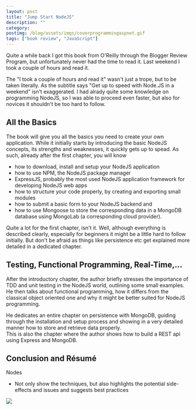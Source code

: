 ```yaml
---
layout: post
title: "Jump Start NodeJS"
description: ""
category: 
postimg: /blog/assets/imgs/coverprogrammingaspnet.gif
tags: ["book review", "JavaScript"]
---
```


Quite a while back I got this book from O'Reilly through the Blogger Review Program, but unfortunately never had the time to read it. Last weekend I took a couple of hours and read it.

The "I took a couple of hours and read it" wasn't just a trope, but to be taken literally. As the subtitle says "Get up to speed with Node.JS in a weekend" isn't exaggerated. I had alrady quite some knowledge on programming NodeJS, so I was able to proceed even faster, but also for novices it shouldn't be too hard to follow.

## All the Basics

The book will give you all the basics you need to create your own application. While it initially starts by introducing the basic NodeJS concepts, its strengths and weaknesses, it quickly gets up to spead. As such, already after the first chapter, you will know

- how to download, install and setup your NodeJS application
- how to use NPM, the NodeJS package manager
- ExpressJS, probably the most used NodeJS application framework for developing NodeJS web apps
- how to structure your code properly, by creating and exporting small modules
- how to submit a basic form to your NodeJS backend and
- how to use Mongoose to store the corresponding data in a MongoDB database using MongoLab (a corresponding cloud provider).

Quite a lot for the first chapter, isn't it. Well, although everything is described clearly, especially for beginners it might be a little hard to follow initially. But don't be afraid as things like persistence etc get explained more detailed in a dedicated chapter.

## Testing, Functional Programming, Real-Time,...

After the introductory chapter, the author briefly stresses the importance of TDD and unit testing in the NodeJS world, outlining some small examples. He then talks about functional programming, how it differs from the classical object oriented one and why it might be better suited for NodeJS programming.

He dedicates an entire chapter on persistence with MongoDB, guiding through the installation and setup process and showing in a very detailed manner how to store and retrieve data properly.  
This is also the chapter where the author shows how to build a REST api using Express and MongoDB.



## Conclusion and Résumé

Nodes

- Not only show the techniques, but also highlights the potential side-effects and issues and suggests best practices



[![](http://cdn.oreilly.com/bloggers/blogger-review-badge-200.png)](http://oreilly.com/bloggers/?cmp=ex-orm-blgr-juri-strumpflohner)

[1]: http://msdn.microsoft.com/en-us/library/system.web.mvc.dependencyresolver\(v=vs.98\).aspx